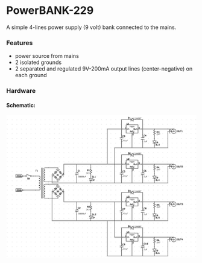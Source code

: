 # PowerBANK-229
A simple 4-lines power supply (9 volt) bank connected to the mains. 


### Features
- power source from mains
- 2 isolated grounds
- 2 separated and regulated 9V-200mA output lines (center-negative) on each ground


### Hardware

#### Schematic:
![board-schematic](hardware/powerbank-229_sch.jpg)
